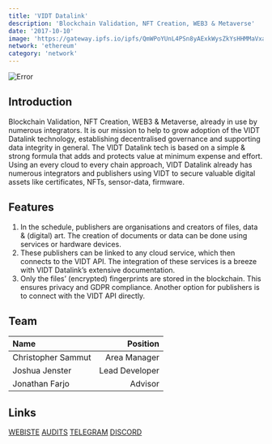 ```yaml
---
title: 'VIDT Datalink'
description: 'Blockchain Validation, NFT Creation, WEB3 & Metaverse'
date: '2017-10-10'
image: 'https://gateway.ipfs.io/ipfs/QmWPoYUnL4PSn8yAExkWysZkYsHHMMaVxaQ51HxdyhtgtV'
network: 'ethereum'
category: 'network'
---
```


![Error](https://gateway.ipfs.io/ipfs/QmbM4sjw8jqkgZDtdmTaTKpfRrSfhjUApYgrGSxJ8MQyMb)

## Introduction
 Blockchain Validation, NFT Creation, WEB3 & Metaverse, already in use by numerous integrators. It is our mission to help to grow adoption of the VIDT Datalink technology, establishing decentralised governance and supporting data integrity in general. The VIDT Datalink tech is based on a simple & strong formula that adds and protects value at minimum expense and effort.  Using an every cloud to every chain approach, VIDT Datalink already has numerous integrators and publishers using VIDT to secure valuable digital assets like certificates, NFTs, sensor-data, firmware.


## Features
1. In the schedule, publishers are organisations and creators of files, data & (digital) art. The creation of documents or data can be done using services or hardware devices. 
2. These publishers can be linked to any cloud service, which then connects to the VIDT API. The integration of these services is a breeze with VIDT Datalink’s extensive documentation.
3. Only the files’ (encrypted) fingerprints are stored in the blockchain. This ensures privacy and GDPR compliance. Another option for publishers is to connect with the VIDT API directly.



## Team

| Name  |  Position |
|:---|---:|
|Christopher Sammut  | Area Manager |
|Joshua Jenster |Lead Developer |
|Jonathan Farjo | Advisor | 


## Links

[WEBISTE](https://www.vidt-datalink.com/)
[AUDITS](https://www.certik.com/projects/vidt)
[TELEGRAM](https://t.me/vidtoken)
[DISCORD](https://twitter.com/VIDT_Datalink)